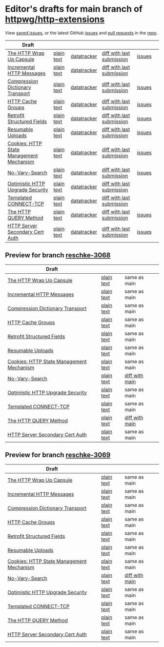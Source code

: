 # Editor's drafts for main branch of [httpwg/http-extensions](https://github.com/httpwg/http-extensions)

View [saved issues](issues.html), or the latest GitHub [issues](https://github.com/httpwg/http-extensions/issues) and [pull requests](https://github.com/httpwg/http-extensions/pulls) in the [repo](https://github.com/httpwg/http-extensions).

| Draft |     |     |     |     |     |
| ----- | --- | --- | --- | --- | --- |
| [The HTTP Wrap Up Capsule](./draft-ietf-httpbis-wrap-up.html "The HTTP Wrap Up Capsule (HTML)") | [plain text](./draft-ietf-httpbis-wrap-up.txt "The HTTP Wrap Up Capsule (Text)") | [datatracker](https://datatracker.ietf.org/doc/draft-ietf-httpbis-wrap-up "Datatracker for draft-ietf-httpbis-wrap-up") | [diff with last submission](https://author-tools.ietf.org/api/iddiff?doc_1=draft-ietf-httpbis-wrap-up&url_2=https://httpwg.github.io/http-extensions/draft-ietf-httpbis-wrap-up.txt) | [issues](https://github.com/httpwg/http-extensions/labels/wrap-up) |
| [Incremental HTTP Messages](./draft-ietf-httpbis-incremental.html "Incremental HTTP Messages (HTML)") | [plain text](./draft-ietf-httpbis-incremental.txt "Incremental HTTP Messages (Text)") | [datatracker](https://datatracker.ietf.org/doc/draft-ietf-httpbis-incremental "Datatracker for draft-ietf-httpbis-incremental") | [diff with last submission](https://author-tools.ietf.org/api/iddiff?doc_1=draft-ietf-httpbis-incremental&url_2=https://httpwg.github.io/http-extensions/draft-ietf-httpbis-incremental.txt) |  |
| [Compression Dictionary Transport](./draft-ietf-httpbis-compression-dictionary.html "Compression Dictionary Transport (HTML)") | [plain text](./draft-ietf-httpbis-compression-dictionary.txt "Compression Dictionary Transport (Text)") | [datatracker](https://datatracker.ietf.org/doc/draft-ietf-httpbis-compression-dictionary "Datatracker for draft-ietf-httpbis-compression-dictionary") | [diff with last submission](https://author-tools.ietf.org/api/iddiff?doc_1=draft-ietf-httpbis-compression-dictionary&url_2=https://httpwg.github.io/http-extensions/draft-ietf-httpbis-compression-dictionary.txt) | [issues](https://github.com/httpwg/http-extensions/labels/compression-dictionary) |
| [HTTP Cache Groups](./draft-ietf-httpbis-cache-groups.html "HTTP Cache Groups (HTML)") | [plain text](./draft-ietf-httpbis-cache-groups.txt "HTTP Cache Groups (Text)") | [datatracker](https://datatracker.ietf.org/doc/draft-ietf-httpbis-cache-groups "Datatracker for draft-ietf-httpbis-cache-groups") | [diff with last submission](https://author-tools.ietf.org/api/iddiff?doc_1=draft-ietf-httpbis-cache-groups&url_2=https://httpwg.github.io/http-extensions/draft-ietf-httpbis-cache-groups.txt) | [issues](https://github.com/httpwg/http-extensions/labels/cache-groups) |
| [Retrofit Structured Fields](./draft-ietf-httpbis-retrofit.html "Retrofit Structured Fields for HTTP (HTML)") | [plain text](./draft-ietf-httpbis-retrofit.txt "Retrofit Structured Fields for HTTP (Text)") | [datatracker](https://datatracker.ietf.org/doc/draft-ietf-httpbis-retrofit "Datatracker for draft-ietf-httpbis-retrofit") | [diff with last submission](https://author-tools.ietf.org/api/iddiff?doc_1=draft-ietf-httpbis-retrofit&url_2=https://httpwg.github.io/http-extensions/draft-ietf-httpbis-retrofit.txt) | [issues](https://github.com/httpwg/http-extensions/labels/retrofit) |
| [Resumable Uploads](./draft-ietf-httpbis-resumable-upload.html "Resumable Uploads for HTTP (HTML)") | [plain text](./draft-ietf-httpbis-resumable-upload.txt "Resumable Uploads for HTTP (Text)") | [datatracker](https://datatracker.ietf.org/doc/draft-ietf-httpbis-resumable-upload "Datatracker for draft-ietf-httpbis-resumable-upload") | [diff with last submission](https://author-tools.ietf.org/api/iddiff?doc_1=draft-ietf-httpbis-resumable-upload&url_2=https://httpwg.github.io/http-extensions/draft-ietf-httpbis-resumable-upload.txt) | [issues](https://github.com/httpwg/http-extensions/labels/resumable-upload) |
| [Cookies: HTTP State Management Mechanism](./draft-ietf-httpbis-rfc6265bis.html "Cookies: HTTP State Management Mechanism (HTML)") | [plain text](./draft-ietf-httpbis-rfc6265bis.txt "Cookies: HTTP State Management Mechanism (Text)") | [datatracker](https://datatracker.ietf.org/doc/draft-ietf-httpbis-rfc6265bis "Datatracker for draft-ietf-httpbis-rfc6265bis") | [diff with last submission](https://author-tools.ietf.org/api/iddiff?doc_1=draft-ietf-httpbis-rfc6265bis&url_2=https://httpwg.github.io/http-extensions/draft-ietf-httpbis-rfc6265bis.txt) | [issues](https://github.com/httpwg/http-extensions/labels/6265bis) |
| [No-Vary-Search](./draft-ietf-httpbis-no-vary-search.html "No-Vary-Search (HTML)") | [plain text](./draft-ietf-httpbis-no-vary-search.txt "No-Vary-Search (Text)") | [datatracker](https://datatracker.ietf.org/doc/draft-ietf-httpbis-no-vary-search "Datatracker for draft-ietf-httpbis-no-vary-search") | [diff with last submission](https://author-tools.ietf.org/api/iddiff?doc_1=draft-ietf-httpbis-no-vary-search&url_2=https://httpwg.github.io/http-extensions/draft-ietf-httpbis-no-vary-search.txt) | [issues](https://github.com/httpwg/http-extensions/labels/no-vary-search) |
| [Optimistic HTTP Upgrade Security](./draft-ietf-httpbis-optimistic-upgrade.html "Security Considerations for Optimistic Protocol Transitions in HTTP/1.1 (HTML)") | [plain text](./draft-ietf-httpbis-optimistic-upgrade.txt "Security Considerations for Optimistic Protocol Transitions in HTTP/1.1 (Text)") | [datatracker](https://datatracker.ietf.org/doc/draft-ietf-httpbis-optimistic-upgrade "Datatracker for draft-ietf-httpbis-optimistic-upgrade") | [diff with last submission](https://author-tools.ietf.org/api/iddiff?doc_1=draft-ietf-httpbis-optimistic-upgrade&url_2=https://httpwg.github.io/http-extensions/draft-ietf-httpbis-optimistic-upgrade.txt) |  |
| [Templated CONNECT-TCP](./draft-ietf-httpbis-connect-tcp.html "Template-Driven HTTP CONNECT Proxying for TCP (HTML)") | [plain text](./draft-ietf-httpbis-connect-tcp.txt "Template-Driven HTTP CONNECT Proxying for TCP (Text)") | [datatracker](https://datatracker.ietf.org/doc/draft-ietf-httpbis-connect-tcp "Datatracker for draft-ietf-httpbis-connect-tcp") | [diff with last submission](https://author-tools.ietf.org/api/iddiff?doc_1=draft-ietf-httpbis-connect-tcp&url_2=https://httpwg.github.io/http-extensions/draft-ietf-httpbis-connect-tcp.txt) |  |
| [The HTTP QUERY Method](./draft-ietf-httpbis-safe-method-w-body.html "The HTTP QUERY Method (HTML)") | [plain text](./draft-ietf-httpbis-safe-method-w-body.txt "The HTTP QUERY Method (Text)") | [datatracker](https://datatracker.ietf.org/doc/draft-ietf-httpbis-safe-method-w-body "Datatracker for draft-ietf-httpbis-safe-method-w-body") | [diff with last submission](https://author-tools.ietf.org/api/iddiff?doc_1=draft-ietf-httpbis-safe-method-w-body&url_2=https://httpwg.github.io/http-extensions/draft-ietf-httpbis-safe-method-w-body.txt) | [issues](https://github.com/httpwg/http-extensions/labels/query-method) |
| [HTTP Server Secondary Cert Auth](./draft-ietf-httpbis-secondary-server-certs.html "Secondary Certificate Authentication of HTTP Servers (HTML)") | [plain text](./draft-ietf-httpbis-secondary-server-certs.txt "Secondary Certificate Authentication of HTTP Servers (Text)") | [datatracker](https://datatracker.ietf.org/doc/draft-ietf-httpbis-secondary-server-certs "Datatracker for draft-ietf-httpbis-secondary-server-certs") | [diff with last submission](https://author-tools.ietf.org/api/iddiff?doc_1=draft-ietf-httpbis-secondary-server-certs&url_2=https://httpwg.github.io/http-extensions/draft-ietf-httpbis-secondary-server-certs.txt) | [issues](https://github.com/httpwg/http-extensions/labels/secondary-server-certs) |

## Preview for branch [reschke-3068](reschke-3068)

| Draft |     |     |     |
| ----- | --- | --- | --- |
| [The HTTP Wrap Up Capsule](reschke-3068/draft-ietf-httpbis-wrap-up.html "The HTTP Wrap Up Capsule (HTML)") | [plain text](reschke-3068/draft-ietf-httpbis-wrap-up.txt "The HTTP Wrap Up Capsule (Text)") | same as main |
| [Incremental HTTP Messages](reschke-3068/draft-ietf-httpbis-incremental.html "Incremental HTTP Messages (HTML)") | [plain text](reschke-3068/draft-ietf-httpbis-incremental.txt "Incremental HTTP Messages (Text)") | same as main |
| [Compression Dictionary Transport](reschke-3068/draft-ietf-httpbis-compression-dictionary.html "Compression Dictionary Transport (HTML)") | [plain text](reschke-3068/draft-ietf-httpbis-compression-dictionary.txt "Compression Dictionary Transport (Text)") | same as main |
| [HTTP Cache Groups](reschke-3068/draft-ietf-httpbis-cache-groups.html "HTTP Cache Groups (HTML)") | [plain text](reschke-3068/draft-ietf-httpbis-cache-groups.txt "HTTP Cache Groups (Text)") | same as main |
| [Retrofit Structured Fields](reschke-3068/draft-ietf-httpbis-retrofit.html "Retrofit Structured Fields for HTTP (HTML)") | [plain text](reschke-3068/draft-ietf-httpbis-retrofit.txt "Retrofit Structured Fields for HTTP (Text)") | same as main |
| [Resumable Uploads](reschke-3068/draft-ietf-httpbis-resumable-upload.html "Resumable Uploads for HTTP (HTML)") | [plain text](reschke-3068/draft-ietf-httpbis-resumable-upload.txt "Resumable Uploads for HTTP (Text)") | same as main |
| [Cookies: HTTP State Management Mechanism](reschke-3068/draft-ietf-httpbis-rfc6265bis.html "Cookies: HTTP State Management Mechanism (HTML)") | [plain text](reschke-3068/draft-ietf-httpbis-rfc6265bis.txt "Cookies: HTTP State Management Mechanism (Text)") | same as main |
| [No-Vary-Search](reschke-3068/draft-ietf-httpbis-no-vary-search.html "No-Vary-Search (HTML)") | [plain text](reschke-3068/draft-ietf-httpbis-no-vary-search.txt "No-Vary-Search (Text)") | [diff with main](https://author-tools.ietf.org/api/iddiff?url_1=https://httpwg.github.io/http-extensions/draft-ietf-httpbis-no-vary-search.txt&url_2=https://httpwg.github.io/http-extensions/reschke-3068/draft-ietf-httpbis-no-vary-search.txt) |
| [Optimistic HTTP Upgrade Security](reschke-3068/draft-ietf-httpbis-optimistic-upgrade.html "Security Considerations for Optimistic Protocol Transitions in HTTP/1.1 (HTML)") | [plain text](reschke-3068/draft-ietf-httpbis-optimistic-upgrade.txt "Security Considerations for Optimistic Protocol Transitions in HTTP/1.1 (Text)") | same as main |
| [Templated CONNECT-TCP](reschke-3068/draft-ietf-httpbis-connect-tcp.html "Template-Driven HTTP CONNECT Proxying for TCP (HTML)") | [plain text](reschke-3068/draft-ietf-httpbis-connect-tcp.txt "Template-Driven HTTP CONNECT Proxying for TCP (Text)") | same as main |
| [The HTTP QUERY Method](reschke-3068/draft-ietf-httpbis-safe-method-w-body.html "The HTTP QUERY Method (HTML)") | [plain text](reschke-3068/draft-ietf-httpbis-safe-method-w-body.txt "The HTTP QUERY Method (Text)") | [diff with main](https://author-tools.ietf.org/api/iddiff?url_1=https://httpwg.github.io/http-extensions/draft-ietf-httpbis-safe-method-w-body.txt&url_2=https://httpwg.github.io/http-extensions/reschke-3068/draft-ietf-httpbis-safe-method-w-body.txt) |
| [HTTP Server Secondary Cert Auth](reschke-3068/draft-ietf-httpbis-secondary-server-certs.html "Secondary Certificate Authentication of HTTP Servers (HTML)") | [plain text](reschke-3068/draft-ietf-httpbis-secondary-server-certs.txt "Secondary Certificate Authentication of HTTP Servers (Text)") | same as main |

## Preview for branch [reschke-3069](reschke-3069)

| Draft |     |     |     |
| ----- | --- | --- | --- |
| [The HTTP Wrap Up Capsule](reschke-3069/draft-ietf-httpbis-wrap-up.html "The HTTP Wrap Up Capsule (HTML)") | [plain text](reschke-3069/draft-ietf-httpbis-wrap-up.txt "The HTTP Wrap Up Capsule (Text)") | same as main |
| [Incremental HTTP Messages](reschke-3069/draft-ietf-httpbis-incremental.html "Incremental HTTP Messages (HTML)") | [plain text](reschke-3069/draft-ietf-httpbis-incremental.txt "Incremental HTTP Messages (Text)") | same as main |
| [Compression Dictionary Transport](reschke-3069/draft-ietf-httpbis-compression-dictionary.html "Compression Dictionary Transport (HTML)") | [plain text](reschke-3069/draft-ietf-httpbis-compression-dictionary.txt "Compression Dictionary Transport (Text)") | same as main |
| [HTTP Cache Groups](reschke-3069/draft-ietf-httpbis-cache-groups.html "HTTP Cache Groups (HTML)") | [plain text](reschke-3069/draft-ietf-httpbis-cache-groups.txt "HTTP Cache Groups (Text)") | same as main |
| [Retrofit Structured Fields](reschke-3069/draft-ietf-httpbis-retrofit.html "Retrofit Structured Fields for HTTP (HTML)") | [plain text](reschke-3069/draft-ietf-httpbis-retrofit.txt "Retrofit Structured Fields for HTTP (Text)") | same as main |
| [Resumable Uploads](reschke-3069/draft-ietf-httpbis-resumable-upload.html "Resumable Uploads for HTTP (HTML)") | [plain text](reschke-3069/draft-ietf-httpbis-resumable-upload.txt "Resumable Uploads for HTTP (Text)") | same as main |
| [Cookies: HTTP State Management Mechanism](reschke-3069/draft-ietf-httpbis-rfc6265bis.html "Cookies: HTTP State Management Mechanism (HTML)") | [plain text](reschke-3069/draft-ietf-httpbis-rfc6265bis.txt "Cookies: HTTP State Management Mechanism (Text)") | same as main |
| [No-Vary-Search](reschke-3069/draft-ietf-httpbis-no-vary-search.html "No-Vary-Search (HTML)") | [plain text](reschke-3069/draft-ietf-httpbis-no-vary-search.txt "No-Vary-Search (Text)") | [diff with main](https://author-tools.ietf.org/api/iddiff?url_1=https://httpwg.github.io/http-extensions/draft-ietf-httpbis-no-vary-search.txt&url_2=https://httpwg.github.io/http-extensions/reschke-3069/draft-ietf-httpbis-no-vary-search.txt) |
| [Optimistic HTTP Upgrade Security](reschke-3069/draft-ietf-httpbis-optimistic-upgrade.html "Security Considerations for Optimistic Protocol Transitions in HTTP/1.1 (HTML)") | [plain text](reschke-3069/draft-ietf-httpbis-optimistic-upgrade.txt "Security Considerations for Optimistic Protocol Transitions in HTTP/1.1 (Text)") | same as main |
| [Templated CONNECT-TCP](reschke-3069/draft-ietf-httpbis-connect-tcp.html "Template-Driven HTTP CONNECT Proxying for TCP (HTML)") | [plain text](reschke-3069/draft-ietf-httpbis-connect-tcp.txt "Template-Driven HTTP CONNECT Proxying for TCP (Text)") | same as main |
| [The HTTP QUERY Method](reschke-3069/draft-ietf-httpbis-safe-method-w-body.html "The HTTP QUERY Method (HTML)") | [plain text](reschke-3069/draft-ietf-httpbis-safe-method-w-body.txt "The HTTP QUERY Method (Text)") | same as main |
| [HTTP Server Secondary Cert Auth](reschke-3069/draft-ietf-httpbis-secondary-server-certs.html "Secondary Certificate Authentication of HTTP Servers (HTML)") | [plain text](reschke-3069/draft-ietf-httpbis-secondary-server-certs.txt "Secondary Certificate Authentication of HTTP Servers (Text)") | same as main |

